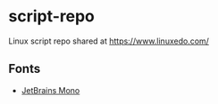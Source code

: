 # script-repo
Linux script repo shared at https://www.linuxedo.com/

## Fonts
- [JetBrains Mono](https://www.linuxedo.com/2021/10/install-jetbrains-mono-font-on-linux.html)